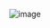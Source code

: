 ![image](https://user-images.githubusercontent.com/70340981/227527009-7c678fd0-72ea-4c48-bbed-a79c3b4be879.png)
